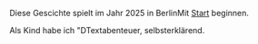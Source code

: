 Diese Gescichte spielt im Jahr 2025 in BerlinMit [Start](https://github.com/NoCodeForOldMen/Berlin2020/blob/master/S000%20Start.md) beginnen.


Als Kind habe ich "DTextabenteuer, selbsterklärend. 

